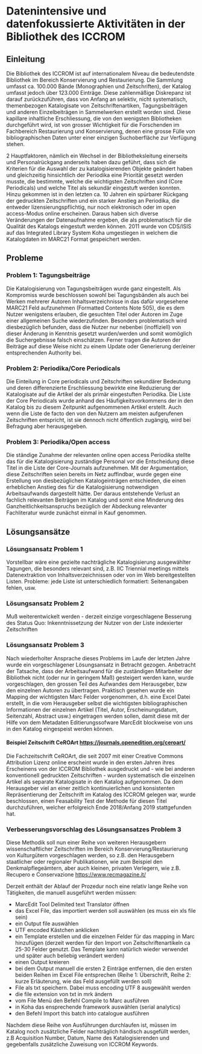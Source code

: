 # Datenintensive und datenfokussierte Aktivitäten in der Bibliothek des ICCROM

## Einleitung

Die Bibliothek des ICCROM ist auf internationalem Niveau die bedeutendste Bibliothek im Bereich Konservierung und Restaurierung. Die Sammlung umfasst ca. 100.000 Bände (Monographien und Zeitschriften), der Katalog umfasst jedoch über 123.000 Einträge. Diese zahlenmäßige Diskrepanz ist darauf zurückzuführen, dass von Anfang an selektiv, nicht systematisch, themenbezogen Katalogisate von Zeitschriftenartiken, Tagungsbeiträgen und anderen Einzelbeiträgen in Sammelwerken erstellt worden sind.
Diese kapillare inhaltliche Erschliessung, die von den wenigsten Bibliotheken durchgeführt wird, ist von grosser Wichtigkeit für die Forschenden im Fachbereich Restaurierung und Konservierung, denen eine grosse Fülle von bibliographischen Daten unter einer einzigen Suchoberfläche zur Verfügung stehen.

2 Hauptfaktoren, nämlich ein Wechsel in der Bibliotheksleitung einerseits und Personalrückgang anderseits haben dazu geführt, dass sich die Kriterien für die Auswahl der zu katalogisierenden Objekte geändert haben und gleichzeitig hinsichtlich der Periodika eine Priorität gesetzt werden musste, die bestimmte, welche die wichtigsten Zeitschriften sind (Core Periodicals) und welche Titel als sekundär eingestuft werden konnten. Hinzu gekommen ist in den letzten ca. 10 Jahren ein spürbarer Rückgang der gedruckten Zeitschriften und ein starker Anstieg an Periodika, die entweder lizensierungspflichtig, nur noch elektronisch oder im open access-Modus online erscheinen. Daraus haben sich diverse Veränderungen der Datenaufnahme ergeben, die als problematisch für die Qualität des Katalogs eingestuft werden können. 
2011 wurde von CDS/ISIS auf das Integrated Library System Koha umgestiegen in welchem die Katalogdaten im MARC21 Format gespeichert werden.

## Probleme
### Problem 1: Tagungsbeiträge
Die Katalogisierung von Tagungsbeiträgen wurde ganz eingestellt. Als Kompromiss wurde beschlossen sowohl bei Tagungsbänden als auch bei Werken mehrerer Autoren Inhaltsverzeichnisse in das dafür vorgesehene MARC21 Feld aufzunehmen (Formatted Contents Note 505), die es dem Nutzer wenigstens erlauben, die gesuchten Titel oder Autoren im Zuge einer allgemeinen Suche wiederzufinden. 
Besonders problematisch wird diesbezüglich befunden, dass die Nutzer nur nebenbei (inoffiziell) von dieser Änderung in Kenntnis gesetzt wurden/werden und somit womöglich die Suchergebnisse falsch einschätzen. Ferner tragen die Autoren der Beiträge auf diese Weise nicht zu einem Update oder Generierung der/einer entsprechenden Authority bei.

### Problem 2: Periodika/Core Periodicals
Die Einteilung in Core periodicals und Zeitschriften sekundärer Bedeutung und deren differenzierte Erschliessung bewirkte eine Reduzierung der Katalogisate auf die Artikel der als primär eingestuften Periodika. Die Liste der Core Periodicals wurde anhand des Häufigkeitsvorkommens der in den Katalog bis zu diesem Zeitpunkt aufgenommenen Artikel erstellt. Auch wenn die Liste de facto den von den Nutzern am meisten aufgerufenen Zeitschriften entspricht, ist sie dennoch nicht öffentlich zugängig, wird bei Befragung aber herausgegeben.

### Problem 3: Periodika/Open access
Die ständige Zunahme der relevanten online open access Periodika stellte das für die Katalogisierung zuständige Personal vor die Entscheidung diese Titel in die Liste der Core-Journals aufzunehmen. Mit der Argumentation, diese Zeitschriften seien bereits im Netz auffindbar, wurde gegen eine Erstellung von diesbezüglichen Katalogeinträgen entschieden, die einen erheblichen Anstieg des für die Katalogisierung notwendigen Arbeitsaufwands dargestellt hätte. Der daraus entstehende Verlust an fachlich relevanten Beiträgen im Katalog und somit eine Minderung des Ganzheitlichkeitsanspruchs bezüglich der Abdeckung relevanter Fachliteratur wurde zunächst einmal in Kauf genommen. 

## Lösungsansätze
### Lösungsansatz Problem 1
Vorstellbar wäre eine gezielte nachträgliche Katalogisierung ausgewählter Tagungen, die besonders relevant sind, z.B. IIC Triennial meetings mittels Datenextraktion von Inhaltsverzeichnissen oder von im Web bereitgestellten Listen. Probleme: jede Liste ist unterschiedlich formatiert: Seitenangaben fehlen, usw.

### Lösungsansatz Problem 2
Muß weiterentwickelt werden - derzeit einzige vorgeschlagene Besserung des Status Quo: Inkenntnissetzung der Nutzer von der Liste indexierter Zeitschriften

### Lösungsansatz Problem 3
Nach wiederholter Ansprache dieses Problems im Laufe der letzten Jahre wurde ein vorgeschlagener Lösungsansatz in Betracht gezogen. Anbetracht der Tatsache, dass der Arbeitsaufwand für die zuständigen Mitarbeiter der Bibliothek nicht (oder nur in geringem Maß) gesteigert werden kann, wurde vorgeschlagen, den grossen Teil des Aufwandes dem Herausgeber, bzw den einzelnen Autoren zu übertragen. Praktisch gesehen wurde ein Mapping der wichtigsten Marc Felder vorgenommen, d.h. eine Excel Datei erstellt, in die vom Herausgeber selbst die wichtigsten bibliographischen Informationen der einzelnen Artikel (Titel, Autor, Erscheinungsdatum, Seitenzahl, Abstract usw.) eingetragen werden sollen, damit diese mit der Hilfe von dem Metadaten Editierungssofware MarcEdit blockweise von uns in den Katalog eingespeist werden können.

#### Beispiel Zeitschrift CeROArt https://journals.openedition.org/ceroart/
Die Fachzeitschrift CeROArt, die seit 2007 mit einer Creative Commons Attribution Lizenz online erscheint wurde in den ersten Jahren ihres Erscheinens von der ICCROM Bibliothek ausgedruckt und - wie bei anderen konventionell gedruckten Zeitschriften - wurden systematisch die einzelnen Artikel als separate Katalogisate in den Katalog aufgenommen. Da dem Herausgeber viel an einer zeitlich kontinuierlichen und konsistenten Repräsentierung der Zeitschrift im Katalog des ICCROM gelegen war, wurde beschlossen, einen Feasability Test der Methode für diesen Titel durchzuführen, welcher erfolgreich Ende 2018/Anfang 2019 stattgefunden hat.

### Verbesserungsvorschlag des Lösungsansatzes Problem 3
Diese Methodik soll nun einer Reihe von weiteren Herausgebern wissenschaftlicher Zeitschriften im Bereich Konservierung/Restaurierung von Kulturgütern vorgeschlagen werden, so z.B. den Herausgebern staatlicher oder regionaler Publikationen, wie zum Beispiel den Denkmalpflegeämtern, aber auch kleinen, privaten Verlegern, wie z.B. Recupero e Conservazione https://www.recmagazine.it/ 

Derzeit enthält der Ablauf der Prozedur noch eine relativ lange Reihe von Tätigkeiten, die manuell ausgeführt werden müssen:

- MarcEdit Tool Delimited text Translator öffnen
- das Excel File, das importiert werden soll auswählen (es muss ein xls file sein)
- ein Output file auswählen
- UTF encoded Kästchen anklicken
- ein Template erstellen und die einzelnen Felder für das mapping in Marc hinzufügen (derzeit werden für den Import von Zeitschriftenartikeln ca 25-30 Felder genutzt. Das Template kann natürlich wieder verwendet und später auch beliebig verändert werden)
- einen Output kreieren
- bei dem Output manuell die ersten 2 Einträge entfernen, die den ersten beiden Reihen im Excel File entsprechen (Reihe 1: Überschrift, Reihe 2: kurze Erläuterung, wie das Feld ausgefüllt werden soll)
- File als txt speichern. Dabei muss encoding UTF 8 ausgewählt werden
- die file extension von txt in mrk ändern
- vom File Menü den Befehl Compile to Marc ausführen
- in Koha das ensprechende framework auswählen (serial analytics)
- den Befehl Import this batch into catalogue ausführen

Nachdem diese Reihe von Ausführungen durchlaufen ist, müssen im Katalog noch zusätzliche Felder nachträglich händisch ausgefüllt werden, z.B Acquisition Number, Datum, Name des Katalogisierenden und gegebenfalls zusätzliche Zuweisung von ICCROM Keywords.
















